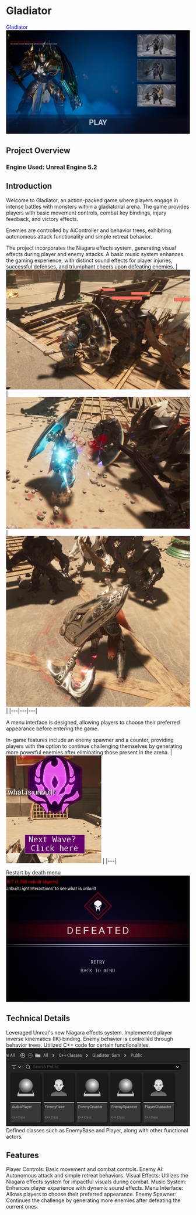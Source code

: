# Gladiator
<font color="blue">Gladiator</font>
![Project Logo](ScreenShots/MenuScreenShot.png)
## Project Overview
### Engine Used: Unreal Engine 5.2

## Introduction
Welcome to Gladiator, an action-packed game where players engage in intense battles with monsters within a gladiatorial arena. The game provides players with basic movement controls, combat key bindings, injury feedback, and victory effects.

Enemies are controlled by AiController and behavior trees, exhibiting autonomous attack functionality and simple retreat behavior.

The project incorporates the Niagara effects system, generating visual effects during player and enemy attacks. A basic music system enhances the gaming experience, with distinct sound effects for player injuries, successful defenses, and triumphant cheers upon defeating enemies.
| ![Image 1](ScreenShots/BattleShot_01.png) | ![Image 2](ScreenShots/BattleShot_02.png) | ![Image 3](ScreenShots/BattleShot_03.png) |
|---|---|---|

A menu interface is designed, allowing players to choose their preferred appearance before entering the game.

In-game features include an enemy spawner and a counter, providing players with the option to continue challenging themselves by generating more powerful enemies after eliminating those present in the arena.
| ![Image 1](ScreenShots/NextWaveShot.png) |
|---|

Restart by death menu
![Project Logo](ScreenShots/DeathMenu.png)

## Technical Details
Leveraged Unreal's new Niagara effects system.
Implemented player inverse kinematics (IK) binding.
Enemy behavior is controlled through behavior trees.
Utilized C++ code for certain functionalities.
![Project Logo](ScreenShots/CppShot.png)
Defined classes such as EnemyBase and Player, along with other functional actors.

## Features
Player Controls: Basic movement and combat controls.
Enemy AI: Autonomous attack and simple retreat behaviors.
Visual Effects: Utilizes the Niagara effects system for impactful visuals during combat.
Music System: Enhances player experience with dynamic sound effects.
Menu Interface: Allows players to choose their preferred appearance.
Enemy Spawner: Continues the challenge by generating more enemies after defeating the current ones.
